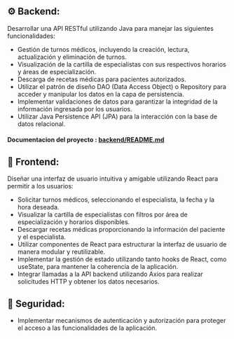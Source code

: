 ## ⚙️ Backend:
Desarrollar una API RESTful utilizando Java para manejar las siguientes funcionalidades:
- Gestión de turnos médicos, incluyendo la creación, lectura, actualización y eliminación de turnos.
- Visualización de la cartilla de especialistas con sus respectivos horarios y áreas de especialización.
- Descarga de recetas médicas para pacientes autorizados.
- Utilizar el patrón de diseño DAO (Data Access Object) o Repository para acceder y manipular los datos en la capa de persistencia.
- Implementar validaciones de datos para garantizar la integridad de la información ingresada por los usuarios.
- Utilizar Java Persistence API (JPA) para la interacción con la base de datos relacional.

#### Documentacion del proyecto : [backend/README.md](https://github.com/lealivan009/proyecto_java_react/blob/main/backend/README.md)

## 📲 Frontend:
Diseñar una interfaz de usuario intuitiva y amigable utilizando React para permitir a los usuarios:
- Solicitar turnos médicos, seleccionando el especialista, la fecha y la hora deseada.
- Visualizar la cartilla de especialistas con filtros por área de especialización y horarios disponibles.
- Descargar recetas médicas proporcionando la información del paciente y el especialista.
- Utilizar componentes de React para estructurar la interfaz de usuario de manera modular y reutilizable.
- Implementar la gestión de estado utilizando tanto hooks de React, como useState, para mantener la coherencia de la aplicación.
- Integrar llamadas a la API backend utilizando Axios para realizar solicitudes HTTP y obtener los datos necesarios.

## 🔐 Seguridad:
- Implementar mecanismos de autenticación y autorización para proteger el acceso a las funcionalidades de la aplicación.
